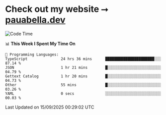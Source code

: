 # Check out my website ⭢ [pauabella.dev](https://pauabella.dev)

<!--START_SECTION:waka-->
![Code Time](http://img.shields.io/badge/Code%20Time-4%2C789%20hrs%2056%20mins-blue)

📊 **This Week I Spent My Time On** 

```text
💬 Programming Languages: 
TypeScript               24 hrs 36 mins      ██████████████████████░░░   87.14 % 
JSON                     1 hr 21 mins        █░░░░░░░░░░░░░░░░░░░░░░░░   04.79 % 
Gettext Catalog          1 hr 20 mins        █░░░░░░░░░░░░░░░░░░░░░░░░   04.73 % 
Other                    55 mins             █░░░░░░░░░░░░░░░░░░░░░░░░   03.26 % 
YAML                     0 secs              ░░░░░░░░░░░░░░░░░░░░░░░░░   00.03 % 
```


 Last Updated on 15/09/2025 00:29:02 UTC
<!--END_SECTION:waka-->
